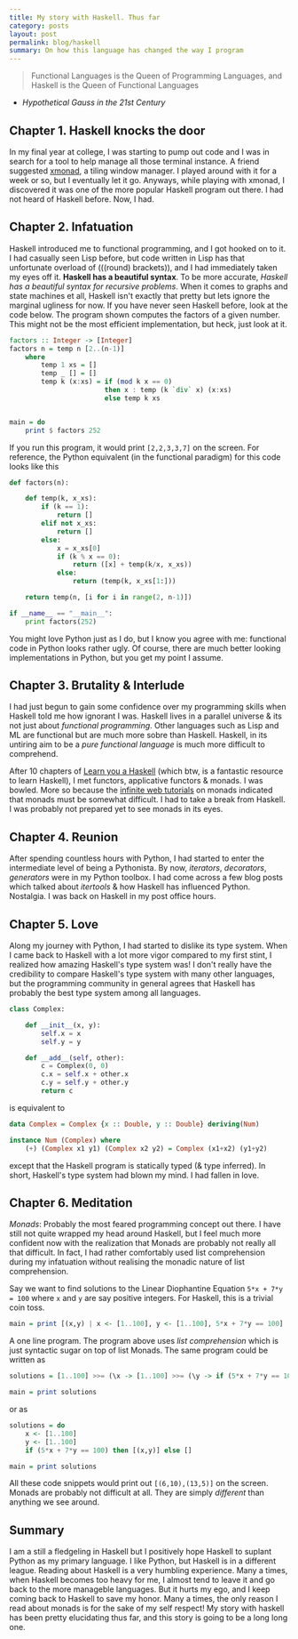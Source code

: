 ```yaml
---
title: My story with Haskell. Thus far
category: posts
layout: post
permalink: blog/haskell
summary: On how this language has changed the way I program
---
```


> Functional Languages is the Queen of Programming Languages, and Haskell is the Queen of Functional Languages
- *Hypothetical Gauss in the 21st Century*

## Chapter 1. Haskell knocks the door

In my final year at college, I was starting to pump out code and I was in search for a tool to help manage all those terminal instance. A friend suggested [xmonad](http://xmonad.org/), a tiling window manager. I played around with it for a week or so, but I eventually let it go. Anyways, while playing with xmonad, I discovered it was one of the more popular Haskell program out there. I had not heard of Haskell before. Now, I had.

## Chapter 2. Infatuation

Haskell introduced me to functional programming, and I got hooked on to it. I had casually seen Lisp before, but code written in Lisp has that unfortunate overload of (((round) brackets)), and I had immediately taken my eyes off it. **Haskell has a beautiful syntax**. To be more accurate, *Haskell has a beautiful syntax for recursive problems*. When it comes to graphs and state machines et all, Haskell isn't exactly that pretty but lets ignore the marginal ugliness for now. If you have never seen Haskell before, look at the code below. The program shown computes the factors of a given number. This might not be the most efficient implementation, but heck, just look at it.

```haskell
factors :: Integer -> [Integer]
factors n = temp n [2..(n-1)]
    where
        temp 1 xs = []
        temp _ [] = []
        temp k (x:xs) = if (mod k x == 0)
                        then x : temp (k `div` x) (x:xs)
                        else temp k xs


main = do
    print $ factors 252
```

If you run this program, it would print `[2,2,3,3,7]` on the screen. For reference, the Python equivalent (in the functional paradigm) for this code looks like this

```python
def factors(n):

    def temp(k, x_xs):
        if (k == 1):
            return []
        elif not x_xs:
            return []
        else:
            x = x_xs[0]
            if (k % x == 0):
                return ([x] + temp(k/x, x_xs))
            else:
                return (temp(k, x_xs[1:]))

    return temp(n, [i for i in range(2, n-1)])

if __name__ == "__main__":
    print factors(252)
```

You might love Python just as I do, but I know you agree with me: functional code in Python looks rather ugly. Of course, there are much better looking implementations in Python, but you get my point I assume.

## Chapter 3. Brutality & Interlude

I had just begun to gain some confidence over my programming skills when Haskell told me how ignorant I was. Haskell lives in a parallel universe & its not just about *functional programming*. Other languages such as Lisp and ML are functional but are much more sobre than Haskell. Haskell, in its untiring aim to be a *pure functional language* is much more difficult to comprehend.

After 10 chapters of [Learn you a Haskell](http://learnyouahaskell.com/chapters) (which btw, is a fantastic resource to learn Haskell), I met functors, applicative functors & monads. I was bowled. More so because the [infinite web tutorials](https://www.haskell.org/haskellwiki/Monad_tutorials_timeline) on monads indicated that monads must be somewhat difficult. I had to take a break from Haskell. I was probably not prepared yet to see monads in its eyes.

## Chapter 4. Reunion

After spending countless hours with Python, I had started to enter the intermediate level of being a Pythonista. By now, *iterators*, *decorators*, *generators* were in my Python toolbox. I had come across a few blog posts which talked about *itertools* & how Haskell has influenced Python. Nostalgia. I was back on Haskell in my post office hours.

## Chapter 5. Love

Along my journey with Python, I had started to dislike its type system. When I came back to Haskell with a lot more vigor compared to my first stint, I realized how amazing Haskell's type system was! I don't really have the credibility to compare Haskell's type system with many other languages, but the programming community in general agrees that Haskell has probably the best type system among all languages. 

```python
class Complex:

    def __init__(x, y):
        self.x = x
        self.y = y

    def __add__(self, other):
        c = Complex(0, 0)
        c.x = self.x + other.x
        c.y = self.y + other.y
        return c
```

is equivalent to 

```haskell
data Complex = Complex {x :: Double, y :: Double} deriving(Num)

instance Num (Complex) where
    (+) (Complex x1 y1) (Complex x2 y2) = Complex (x1+x2) (y1+y2)
```

except that the Haskell program is statically typed (& type inferred). In short, Haskell's type system had blown my mind. I had fallen in love.

## Chapter 6. Meditation

*Monads*: Probably the most feared programming concept out there. I have still not quite wrapped my head around Haskell, but I feel much more confident now with the realization that Monads are probably not really all that difficult. In fact, I had rather comfortably used list comprehension during my infatuation without realising the monadic nature of list comprehension.

Say we want to find solutions to the Linear Diophantine Equation `5*x + 7*y = 100` where `x` and `y` are say positive integers. For Haskell, this is a trivial coin toss.

```haskell
main = print [(x,y) | x <- [1..100], y <- [1..100], 5*x + 7*y == 100]
```

A one line program. The program above uses *list comprehension* which is just syntactic sugar on top of list Monads. The same program could be written as

```haskell
solutions = [1..100] >>= (\x -> [1..100] >>= (\y -> if (5*x + 7*y == 100) then [(x,y)] else []))

main = print solutions
```

or as 

```haskell
solutions = do
    x <- [1..100]
    y <- [1..100]
    if (5*x + 7*y == 100) then [(x,y)] else []

main = print solutions
```

All these code snippets would print out `[(6,10),(13,5)]` on the screen. Monads are probably not difficult at all. They are simply *different* than anything we see around.

## Summary

I am a still a fledgeling in Haskell but I positively hope Haskell to suplant Python as my primary language. I like Python, but Haskell is in a different league. Reading about Haskell is a very humbling experience. Many a times, when Haskell becomes too heavy for me, I almost tend to leave it and go back to the more manageble languages. But it hurts my ego, and I keep coming back to Haskell to save my honor. Many a times, the only reason I read about monads is for the sake of my self respect! My story with haskell has been pretty elucidating thus far, and this story is going to be a long long one.

